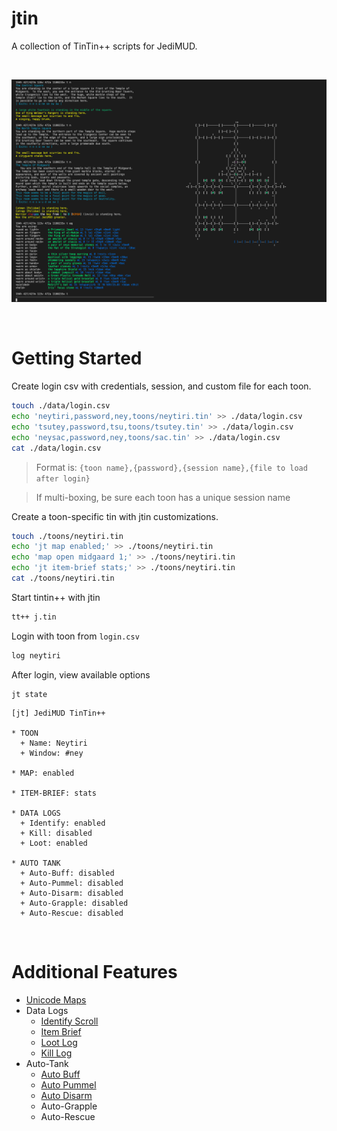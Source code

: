 # jtin

A collection of TinTin++ scripts for JediMUD.

<br/>

![](docs/main.png)


<br/>

# Getting Started 

Create login csv with credentials, session, and custom file for each toon.

```sh
touch ./data/login.csv
echo 'neytiri,password,ney,toons/neytiri.tin' >> ./data/login.csv
echo 'tsutey,password,tsu,toons/tsutey.tin' >> ./data/login.csv
echo 'neysac,password,ney,toons/sac.tin' >> ./data/login.csv
cat ./data/login.csv
```
> Format is: `{toon name},{password},{session name},{file to load after login}`

> If multi-boxing, be sure each toon has a unique session name

Create a toon-specific tin with jtin customizations.
```sh
touch ./toons/neytiri.tin
echo 'jt map enabled;' >> ./toons/neytiri.tin
echo 'map open midgaard 1;' >> ./toons/neytiri.tin
echo 'jt item-brief stats;' >> ./toons/neytiri.tin
cat ./toons/neytiri.tin
```

Start tintin++ with jtin

```sh
tt++ j.tin
```

Login with toon from `login.csv`
```txt
log neytiri
```

After login, view available options
```
jt state
```
```
[jt] JediMUD TinTin++

* TOON
  + Name: Neytiri
  + Window: #ney

* MAP: enabled

* ITEM-BRIEF: stats

* DATA LOGS
  + Identify: enabled
  + Kill: disabled
  + Loot: enabled

* AUTO TANK
  + Auto-Buff: disabled
  + Auto-Pummel: disabled
  + Auto-Disarm: disabled
  + Auto-Grapple: disabled
  + Auto-Rescue: disabled
```

<br/> 

# Additional Features

- [Unicode Maps](https://github.com/jedimud/jtin/wiki/Unicode-Maps)
- Data Logs
  - [Identify Scroll](https://github.com/jedimud/jtin/wiki/Identify-Scroll)
  - [Item Brief](https://github.com/jedimud/jtin/wiki/Item-Brief)
  - [Loot Log](https://github.com/jedimud/jtin/wiki/Loot-Log)
  - [Kill Log](https://github.com/jedimud/jtin/wiki/Kill-Log)
- Auto-Tank
  - [Auto Buff](https://github.com/jedimud/jtin/wiki/Auto-Buff)
  - [Auto Pummel](https://github.com/jedimud/jtin/wiki/Auto-Pummel)
  - [Auto Disarm](https://github.com/jedimud/jtin/wiki/Auto-Disarm)
  - Auto-Grapple
  - Auto-Rescue



